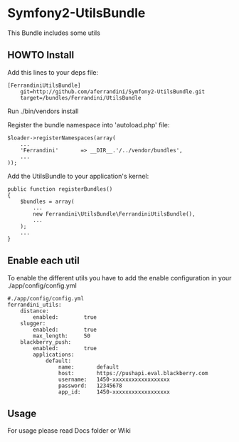 # Symfony2-UtilsBundle #

This Bundle includes some utils

## HOWTO Install ##

Add this lines to your deps file:

    [FerrandiniUtilsBundle]
        git=http://github.com/aferrandini/Symfony2-UtilsBundle.git
        target=/bundles/Ferrandini/UtilsBundle

Run ./bin/vendors install

Register the bundle namespace into 'autoload.php' file:

    $loader->registerNamespaces(array(
        ...
        'Ferrandini'       => __DIR__.'/../vendor/bundles',
        ...
    ));

Add the UtilsBundle to your application's kernel:

    public function registerBundles()
    {
        $bundles = array(
            ...
            new Ferrandini\UtilsBundle\FerrandiniUtilsBundle(),
            ...
        );
        ...
    }


## Enable each util ##

To enable the different utils you have to add the enable configuration in your ./app/config/config.yml

    #./app/config/config.yml
    ferrandini_utils:
        distance:
            enabled:        true
        slugger:
            enabled:        true
            max_length:     50
        blackberry_push:
            enabled:        true
            applications:
                default:
                    name:       default
                    host:       https://pushapi.eval.blackberry.com
                    username:   1450-xxxxxxxxxxxxxxxxxx
                    password:   12345678
                    app_id:     1450-xxxxxxxxxxxxxxxxxx


## Usage ##

For usage please read Docs folder or Wiki
